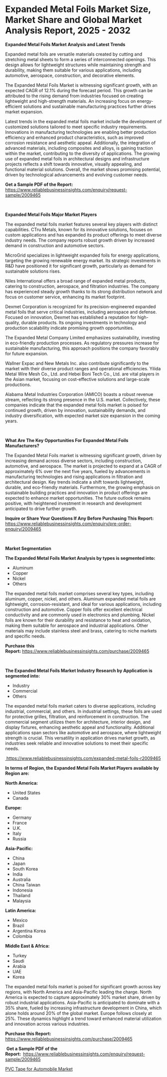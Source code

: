 <p><h1>Expanded Metal Foils Market Size, Market Share and Global Market Analysis Report, 2025 - 2032</h1></p><p><strong>Expanded Metal Foils Market Analysis and Latest Trends</strong></p>
<p><p>Expanded metal foils are versatile materials created by cutting and stretching metal sheets to form a series of interconnected openings. This design allows for lightweight structures while maintaining strength and durability, making them suitable for various applications, including automotive, aerospace, construction, and decorative elements.</p><p>The Expanded Metal Foils Market is witnessing significant growth, with an expected CAGR of 12.1% during the forecast period. This growth can be attributed to the rising demand from industries focused on creating lightweight and high-strength materials. An increasing focus on energy-efficient solutions and sustainable manufacturing practices further drives market expansion.</p><p>Latest trends in the expanded metal foils market include the development of customized solutions tailored to meet specific industry requirements. Innovations in manufacturing technologies are enabling better production efficiency and enhanced product characteristics, such as improved corrosion resistance and aesthetic appeal. Additionally, the integration of advanced materials, including composites and alloys, is gaining traction within the market, contributing to the diversity of applications. The growing use of expanded metal foils in architectural designs and infrastructure projects reflects a shift towards innovative, visually appealing, and functional material solutions. Overall, the market shows promising potential, driven by technological advancements and evolving customer needs.</p></p>
<p><strong>Get a Sample PDF of the Report:&nbsp;</strong> <a href="https://www.reliablebusinessinsights.com/enquiry/request-sample/2009465?utm_campaign=2121&utm_medium=2&utm_source=Github&utm_content=ia&utm_term=05022025&utm_id=expanded-metal-foils">https://www.reliablebusinessinsights.com/enquiry/request-sample/2009465</a></p>
<p>&nbsp;</p>
<p><strong>Expanded Metal Foils Major Market Players</strong></p>
<p><p>The expanded metal foils market features several key players with distinct capabilities. CTru Metals, known for its innovative solutions, focuses on custom applications and has expanded its product offerings to meet diverse industry needs. The company reports robust growth driven by increased demand in construction and automotive sectors.</p><p>MicroGrid specializes in lightweight expanded foils for energy applications, targeting the growing renewable energy market. Its strategic investments in R&D have positioned it for significant growth, particularly as demand for sustainable solutions rises.</p><p>Niles International offers a broad range of expanded metal products, catering to construction, aerospace, and filtration industries. The company has experienced steady growth thanks to its strong distribution network and focus on customer service, enhancing its market footprint.</p><p>Dexmet Corporation is recognized for its precision-engineered expanded metal foils that serve critical industries, including aerospace and defense. Focused on innovation, Dexmet has established a reputation for high-quality, durable products. Its ongoing investments in technology and production scalability indicate promising growth opportunities.</p><p>The Expanded Metal Company Limited emphasizes sustainability, investing in eco-friendly production processes. As regulatory pressures increase for sustainable manufacturing, this approach positions the company favorably for future expansion.</p><p>Wallner Expac and New Metals Inc. also contribute significantly to the market with their diverse product ranges and operational efficiencies. Yilida Metal Wire Mesh Co., Ltd. and Hebei Boni Tech Co., Ltd. are vital players in the Asian market, focusing on cost-effective solutions and large-scale productions.</p><p>Alabama Metal Industries Corporation (AMICO) boasts a robust revenue stream, reflecting its strong presence in the U.S. market. Collectively, these companies indicate that the expanded metal foils market is poised for continued growth, driven by innovation, sustainability demands, and industry diversification, with expected market size expansion in the coming years.</p></p>
<p>&nbsp;</p>
<p><strong>What Are The Key Opportunities For Expanded Metal Foils Manufacturers?</strong></p>
<p><p>The Expanded Metal Foils market is witnessing significant growth, driven by increasing demand across diverse sectors, including construction, automotive, and aerospace. The market is projected to expand at a CAGR of approximately 6% over the next five years, fueled by advancements in manufacturing technologies and rising applications in filtration and architectural design. Key trends indicate a shift towards lightweight, durable, and eco-friendly materials. Furthermore, the growing emphasis on sustainable building practices and innovation in product offerings are expected to enhance market opportunities. The future outlook remains positive, with heightened investment in research and development anticipated to drive further growth.</p></p>
<p><strong>Inquire or Share Your Questions If Any Before Purchasing This Report:</strong> <a href="https://www.reliablebusinessinsights.com/enquiry/pre-order-enquiry/2009465?utm_campaign=2121&utm_medium=2&utm_source=Github&utm_content=ia&utm_term=05022025&utm_id=expanded-metal-foils">https://www.reliablebusinessinsights.com/enquiry/pre-order-enquiry/2009465</a></p>
<p>&nbsp;</p>
<p><strong>Market Segmentation</strong></p>
<p><strong>The Expanded Metal Foils Market Analysis by types is segmented into:</strong></p>
<p><ul><li>Aluminum</li><li>Copper</li><li>Nickel</li><li>Others</li></ul></p>
<p><p>The expanded metal foils market comprises several key types, including aluminum, copper, nickel, and others. Aluminum expanded metal foils are lightweight, corrosion-resistant, and ideal for various applications, including construction and automotive. Copper foils offer excellent electrical conductivity and are commonly used in electronics and plumbing. Nickel foils are known for their durability and resistance to heat and oxidation, making them suitable for aerospace and industrial applications. Other materials may include stainless steel and brass, catering to niche markets and specific needs.</p></p>
<p><strong>Purchase this Report:&nbsp;</strong><a href="https://www.reliablebusinessinsights.com/purchase/2009465?utm_campaign=2121&utm_medium=2&utm_source=Github&utm_content=ia&utm_term=05022025&utm_id=expanded-metal-foils">https://www.reliablebusinessinsights.com/purchase/2009465</a></p>
<p>&nbsp;</p>
<p><strong>The Expanded Metal Foils Market Industry Research by Application is segmented into:</strong></p>
<p><ul><li>Industry</li><li>Commercial</li><li>Others</li></ul></p>
<p><p>The expanded metal foils market caters to diverse applications, including industrial, commercial, and others. In industrial settings, these foils are used for protective grilles, filtration, and reinforcement in construction. The commercial segment utilizes them for architecture, interior design, and display fixtures, enhancing aesthetic appeal and functionality. Additional applications span sectors like automotive and aerospace, where lightweight strength is crucial. This versatility in application drives market growth, as industries seek reliable and innovative solutions to meet their specific needs.</p></p>
<p><a href="https://www.reliablebusinessinsights.com/expanded-metal-foils-r2009465?utm_campaign=2121&utm_medium=2&utm_source=Github&utm_content=ia&utm_term=05022025&utm_id=expanded-metal-foils">&nbsp;https://www.reliablebusinessinsights.com/expanded-metal-foils-r2009465</a></p>
<p><strong>In terms of Region, the Expanded Metal Foils Market Players available by Region are:</strong></p>
<p>
    <p> <strong> North America: </strong>
        <ul>
            <li>United States</li>
            <li>Canada</li>
        </ul>
        </p> 
    <p> <strong> Europe: </strong>
        <ul>
            <li>Germany</li>
            <li>France</li>
            <li>U.K.</li>
            <li>Italy</li>
            <li>Russia</li>
        </ul>
        </p> 
    <p> <strong> Asia-Pacific: </strong>
        <ul>
            <li>China</li>
            <li>Japan</li>
            <li>South Korea</li>
            <li>India</li>
            <li>Australia</li>
            <li>China Taiwan</li>
            <li>Indonesia</li>
            <li>Thailand</li>
            <li>Malaysia</li>
        </ul>
        </p> 
    <p> <strong> Latin America: </strong>
        <ul>
            <li>Mexico</li>
            <li>Brazil</li>
            <li>Argentina Korea</li>
            <li>Colombia</li>
        </ul>
        </p> 
    <p> <strong> Middle East & Africa: </strong>
        <ul>
            <li>Turkey</li>
            <li>Saudi</li>
            <li>Arabia</li>
            <li>UAE</li>
            <li>Korea</li>
        </ul>
    </p>
    </p>
<p><p>The expanded metal foils market is poised for significant growth across key regions, with North America and Asia-Pacific leading the charge. North America is expected to capture approximately 30% market share, driven by robust industrial applications. Asia-Pacific is anticipated to dominate with a 35% share, fueled by increasing infrastructure development in China, which alone holds around 20% of the global market. Europe follows closely at 25%. These dynamics highlight a trend toward enhanced material utilization and innovation across various industries.</p></p>
<p><strong>Purchase this Report: </strong><a href="https://www.reliablebusinessinsights.com/purchase/2009465?utm_campaign=2121&utm_medium=2&utm_source=Github&utm_content=ia&utm_term=05022025&utm_id=expanded-metal-foils">https://www.reliablebusinessinsights.com/purchase/2009465</a></p>
<p>&nbsp;<strong>Get a Sample PDF of the Report:&nbsp;&nbsp;</strong><a href="https://www.reliablebusinessinsights.com/enquiry/request-sample/2009465?utm_campaign=2121&utm_medium=2&utm_source=Github&utm_content=ia&utm_term=05022025&utm_id=expanded-metal-foils">https://www.reliablebusinessinsights.com/enquiry/request-sample/2009465</a></p>
<p><strong></strong></p>
<p><p><a href="https://github.com/AshrafKhan865/Market-Research-Report-List-1/blob/main/pvc-tape-for-automobile-market.md?utm_campaign=2121&utm_medium=2&utm_source=Github&utm_content=ia&utm_term=05022025&utm_id=expanded-metal-foils">PVC Tape for Automobile Market</a></p></p>
